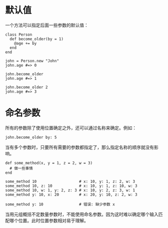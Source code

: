 # 默认值

一个方法可以指定后面一些参数的默认值：

```crystal
class Person
  def become_older(by = 1)
    @age += by
  end
end

john = Person.new "John"
john.age #=> 0

john.become_older
john.age #=> 1

john.become_older 2
john.age #=> 3
```

# 命名参数

所有的参数除了使用位置确定之外，还可以通过名称来确定。例如：

```crystal
john.become_older by: 5
```

当有多个参数时，只要所有需要的参数都指定了，那么指定名称的顺序就没有影响。

```crystal
def some_method(x, y = 1, z = 2, w = 3)
  # 做一些事情
end

some_method 10                   # x: 10, y: 1, z: 2, w: 3
some_method 10, z: 10            # x: 10, y: 1, z: 10, w: 3
some_method 10, w: 1, y: 2, z: 3 # x: 10, y: 2, z: 3, w: 1
some_method y: 10, x: 20         # x: 20, y: 10, z: 2, w: 3

some_method y: 10                # 错误: 缺少参数 x
```

当用元组概括不定数量参数时，不能使用命名参数。因为这时难以确定哪个输入匹配哪个位置。此时位置参数相对易于理解。
